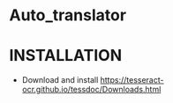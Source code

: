 # Auto_translator

# INSTALLATION 
- Download and install https://tesseract-ocr.github.io/tessdoc/Downloads.html